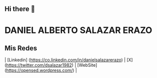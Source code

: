 ## Hi there 👋

# DANIEL ALBERTO SALAZAR ERAZO

## Mis Redes

| [Linkedin] (https://co.linkedin.com/in/danielsalazarerazo) | [X] (https://twitter.com/dsalazar1982) | [WebSite] (https://opensed.wordpress.com/) | 

<!--
**dsalazar1982/dsalazar1982** is a ✨ _special_ ✨ repository because its `README.md` (this file) appears on your GitHub profile.

Here are some ideas to get you started:

- 🔭 I’m currently working on ...
- 🌱 I’m currently learning ...
- 👯 I’m looking to collaborate on ...
- 🤔 I’m looking for help with ...
- 💬 Ask me about ...
- 📫 How to reach me: ...
- 😄 Pronouns: ...
- ⚡ Fun fact: ...
-->
